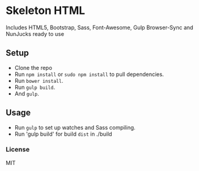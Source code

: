 # Skeleton HTML

Includes HTML5, Bootstrap, Sass, Font-Awesome, Gulp Browser-Sync and NunJucks ready to use

## Setup

* Clone the repo
* Run `npm install` or `sudo npm install` to pull dependencies.
* Run `bower install`.
* Run `gulp build`.
* And `gulp`.

## Usage

* Run `gulp` to set up watches and Sass compiling.
* Run 'gulp build' for build `dist` in ./build

### License

MIT
